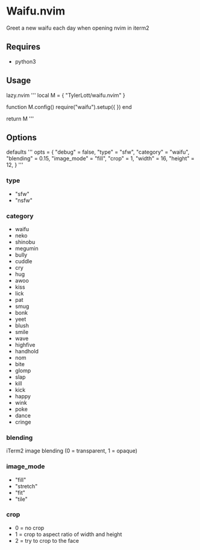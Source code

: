 # Waifu.nvim

Greet a new waifu each day when opening nvim in iterm2

## Requires
- python3

## Usage

lazy.nvim
'''
local M = {
  "TylerLott/waifu.nvim"
}

function M.config()
  require("waifu").setup({ })
end

return M
'''

## Options

defaults
'''
opts = {
"debug" = false,
"type" = "sfw",
"category" = "waifu",
"blending" = 0.15,
"image_mode" = "fill",
"crop" = 1,
"width" = 16,
"height" = 12,
}
'''

### type 
- "sfw"
- "nsfw"

### category
- waifu
- neko
- shinobu
- megumin
- bully
- cuddle
- cry
- hug
- awoo
- kiss
- lick
- pat
- smug
- bonk
- yeet
- blush
- smile
- wave
- highfive
- handhold
- nom
- bite
- glomp
- slap
- kill
- kick
- happy
- wink
- poke
- dance
- cringe

### blending
iTerm2 image blending (0 = transparent, 1 = opaque)

### image_mode
- "fill"
- "stretch"
- "fit"
- "tile"

### crop
- 0 = no crop
- 1 = crop to aspect ratio of width and height
- 2 = try to crop to the face

